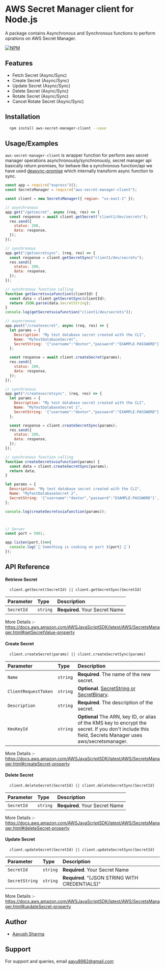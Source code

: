 
# AWS Secret Manager client for Node.js

A package contains Asynchronous and Synchronous functions to perform oprations on AWS Secret Manager. 


[![NPM](https://nodei.co/npm/aws-secret-manager-client.png?downloads=true)](https://www.npmjs.com/package/aws-secret-manager-client/)
## Features

- Fetch Secret (Async/Sync)
- Create Secret (Async/Sync)
- Update Secret (Async/Sync)
- Delete Secret (Async/Sync)
- Rotate Secret (Async/Sync)
- Cancel Rotate Secret (Async/Sync)


## Installation

```bash
  npm install aws-secret-manager-client --save
```
    
## Usage/Examples

``aws-secret-manager-client`` is wrapper function for perform aws secret manager operations asynchronously/synchronously, secret manager api basically return promises, for behave like a synchronous function/api we have used [deasync-promise](https://www.npmjs.com/package/deasync-promise) which internally transform async function to sync.

```javascript
const app = require("express")();
const SecretsManager = require("aws-secret-manager-client");

const client = new SecretsManager({ region: "us-east-1" });

// asynchronous
app.get("/getsecret", async (req, res) => {
  const response = await client.getSecret("client1/dev/secrets");
  res.send({
    status: 200,
    data: response,
  });
});

// synchronous
app.get("/getsecretsync", (req, res) => {
  const response = client.getSecretSync("client1/dev/secrets");
  res.send({
    status: 200,
    data: response,
  });
});

// synchronous function calling
function getSecretsviafunction(clientId) {
  const data = client.getSecretSync(clientId);
  return JSON.parse(data.SecretString);
}
console.log(getSecretsviafunction("client1/dev/secrets"));

// asyncronous
app.post("/createsecret", async (req, res) => {
  let params = {
    Description: "My test database secret created with the CLI",
    Name: "MyTestDatabaseSecret",
    SecretString: '{"username":"dextor","password":"EXAMPLE-PASSWORD"}',
  };

  const response = await client.createSecret(params);
  res.send({
    status: 200,
    data: response,
  });
});

// synchronous
app.get("/createsecretsync", (req, res) => {
  let params = {
    Description: "My test database secret created with the CLI",
    Name: "MyTestDatabaseSecret 1",
    SecretString: '{"username":"dextor","password":"EXAMPLE-PASSWORD"}',
  };

  const response = client.createSecretSync(params);
  res.send({
    status: 200,
    data: response,
  });
});

// synchronous function calling
function createSecretsviafunction(params) {
  const data = client.createSecretSync(params);
  return data;
}

let params = {
  Description: "My test database secret created with the CLI",
  Name: "MyTestDatabaseSecret 2",
  SecretString: '{"username":"dextor","password":"EXAMPLE-PASSWORD"}',
};

console.log(createSecretsviafunction(params));



// Server
const port = 5001;

app.listen(port,()=>{
  console.log(`🚀 Something is cooking on port ${port} 🚀`)
});

```


## API Reference

#### Retrieve Secret

```
  client.getSecret(SecretId) || client.getSecretSync(SecretId)
```

| Parameter | Type     | Description                |
| :-------- | :------- | :------------------------- |
| `SecretId` | `string` | **Required**. Your Secret Name |

More Details :- https://docs.aws.amazon.com/AWSJavaScriptSDK/latest/AWS/SecretsManager.html#getSecretValue-property

#### Create Secret

```
  client.createSecret(params) || client.createSecretSync(params)
```

| Parameter | Type     | Description                       |
| :-------- | :------- | :-------------------------------- |
| `Name`      | `string` | **Required**. The name of the new secret. |
| `ClientRequestToken`      | `string` | **Optional**. [ SecretString or SecretBinary](https://docs.aws.amazon.com/AWSJavaScriptSDK/latest/AWS/SecretsManager.html#createSecret-property). |
| `Description`      | `string` | **Required**. The description of the secret. |
| `KmsKeyId` | `string` |**Optional** The ARN, key ID, or alias of the KMS key to encrypt the secret. If you don't include this field, Secrets Manager uses aws/secretsmanager. |

More Details :- https://docs.aws.amazon.com/AWSJavaScriptSDK/latest/AWS/SecretsManager.html#createSecret-property
#### Delete Secret

```
  client.deleteSecret(SecretId) || client.deleteSecretSync(SecretId)
```

| Parameter | Type     | Description                |
| :-------- | :------- | :------------------------- |
| `SecretId` | `string` | **Required**. Your Secret Name |

More Details :- https://docs.aws.amazon.com/AWSJavaScriptSDK/latest/AWS/SecretsManager.html#deleteSecret-property

#### Update Secret

```
  client.updateSecret(SecretId) || client.updateSecretSync(SecretId)
```

| Parameter | Type     | Description                |
| :-------- | :------- | :------------------------- |
| `SecretId` | `string` | **Required**. Your Secret Name |
| `SecretString` | `string` | **Required**. "{JSON STRING WITH CREDENTIALS}" |

More Details :- https://docs.aws.amazon.com/AWSJavaScriptSDK/latest/AWS/SecretsManager.html#updateSecret-property

## Author

- [Aayush Sharma](https://www.github.com/Aayu8982)


## Support

For support and queries, email aayu8982@gmail.com

